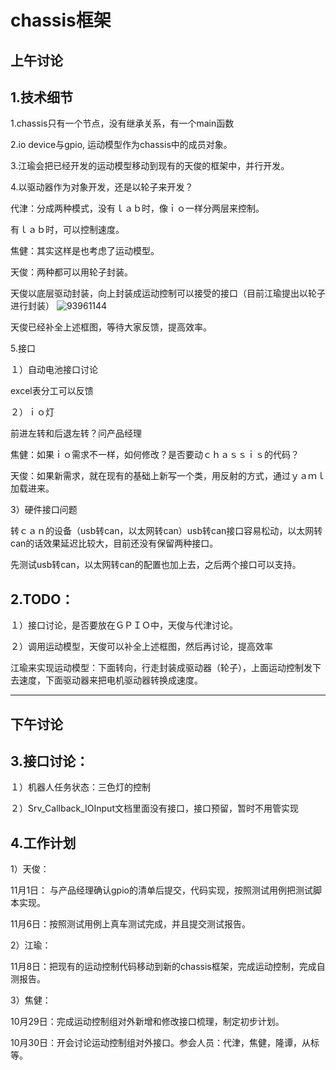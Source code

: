 # chassis框架

## 上午讨论

## 1.技术细节

1.chassis只有一个节点，没有继承关系，有一个main函数

2.io device与gpio, 运动模型作为chassis中的成员对象。

3.江瑜会把已经开发的运动模型移动到现有的天俊的框架中，并行开发。

4.以驱动器作为对象开发，还是以轮子来开发？

代津：分成两种模式，没有ｌａｂ时，像ｉｏ一样分两层来控制。

有ｌａｂ时，可以控制速度。

焦健：其实这样是也考虑了运动模型。

天俊：两种都可以用轮子封装。

天俊以底层驱动封装，向上封装成运动控制可以接受的接口（目前江瑜提出以轮子进行封装）
![93961144](/home/bintol01/Downloads/93961144.jpg)

天俊已经补全上述框图，等待大家反馈，提高效率。

5.接口

１）自动电池接口讨论

excel表分工可以反馈

２）ｉｏ灯

前进左转和后退左转？问产品经理

焦健：如果ｉｏ需求不一样，如何修改？是否要动ｃｈａｓｓｉｓ的代码？

天俊：如果新需求，就在现有的基础上新写一个类，用反射的方式，通过ｙａｍｌ加载进来。

3）硬件接口问题

转ｃａｎ的设备（usb转can，以太网转can）usb转can接口容易松动，以太网转can的话效果延迟比较大，目前还没有保留两种接口。

先测试usb转can，以太网转can的配置也加上去，之后两个接口可以支持。



## 2.TODO：

１）接口讨论，是否要放在ＧＰＩＯ中，天俊与代津讨论。

２）调用运动模型，天俊可以补全上述框图，然后再讨论，提高效率

江瑜来实现运动模型：下面转向，行走封装成驱动器（轮子），上面运动控制发下去速度，下面驱动器来把电机驱动器转换成速度。

----------------------------------------------

## 下午讨论

## 3.接口讨论：　

１）机器人任务状态：三色灯的控制

２）Srv_Callback_IOInput文档里面没有接口，接口预留，暂时不用管实现



## 4.工作计划

1）天俊：

11月1日： 与产品经理确认gpio的清单后提交，代码实现，按照测试用例把测试脚本实现。

11月6日：按照测试用例上真车测试完成，并且提交测试报告。

2）江瑜：

11月8日：把现有的运动控制代码移动到新的chassis框架，完成运动控制，完成自测报告。

3）焦健：

10月29日：完成运动控制组对外新增和修改接口梳理，制定初步计划。

10月30日：开会讨论运动控制组对外接口。参会人员：代津，焦健，隆谭，从标等。



